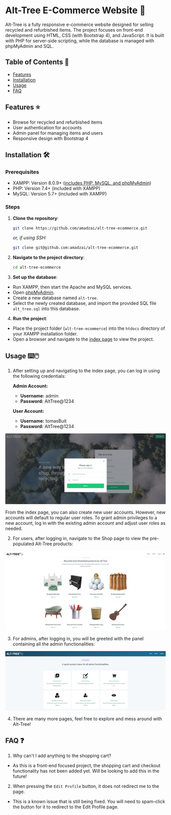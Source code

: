 # Alt-Tree E-Commerce Website :evergreen_tree:	
Alt-Tree is a fully responsive e-commerce website designed for selling recycled and refurbished items. The project focuses on front-end development using HTML, CSS (with Bootstrap 4), and JavaScript.
It is built with PHP for server-side scripting, while the database is managed with phpMyAdmin and SQL. 

## Table of Contents :scroll:
- [Features](#features-star)
- [Installation](#installation-hammer_and_wrench)
- [Usage](#usage-keyboardcomputer_mouse)
- [FAQ](#faq-question)

## Features :star:
- Browse for recycled and refurbished items
- User authentication for accounts
- Admin panel for managing items and users
- Responsive design with Bootstrap 4

## Installation :hammer_and_wrench:
### Prerequisites
- XAMPP: Version 8.0.9+ ([includes PHP, MySQL, and phpMyAdmin](https://www.apachefriends.org/))
- PHP: Version 7.4+ (included with XAMPP)
- MySQL: Version 5.7+ (included with XAMPP)

### Steps
1. **Clone the repository**:
    ```bash
    git clone https://github.com/amadzai/alt-tree-ecommerce.git
    ```

   *or, if using SSH:*
    ```bash
    git clone git@github.com:amadzai/alt-tree-ecommerce.git
    ```

2. **Navigate to the project directory**:
    ```bash
    cd alt-tree-ecommerce
    ```

3. **Set up the database**:
- Run XAMPP, then start the Apache and MySQL services.
- Open [phpMyAdmin](http://localhost/phpmyadmin/).
- Create a new database named `alt-tree`.
- Select the newly created database, and import the provided SQL file `alt_tree.sql` into this database.

4. **Run the project**:
- Place the project folder (`alt-tree-ecommerce`) into the `htdocs` directory of your XAMPP installation folder.
- Open a browser and navigate to the [index page](http://localhost/alt-tree-ecommerce/index.php) to view the project.

## Usage :keyboard::computer_mouse:
1. After setting up and navigating to the index page, you can log in using the following credentials:

    **Admin Account:**
    - **Username:** admin
    - **Password:** AltTree@1234

    **User Account:**
    - **Username:** tomasBuit
    - **Password:** AltTree@1234

<img src="screenshots/signIn.png" alt="Sign In/Home Page of Alt-Tree">

From the index page, you can also create new user accounts. However, new accounts will default to regular user roles. To grant admin privileges to a new account, log in with the existing admin account and adjust user roles as needed.

2. For users, after logging in, navigate to the Shop page to view the pre-populated Alt-Tree products:

<img src="screenshots/shop.png" alt="Sign In/Home Page of Alt-Tree">

3. For admins, after logging in, you will be greeted with the panel containing all the admin functionalities:

<img src="screenshots/admin.png" alt="Sign In/Home Page of Alt-Tree">

4. There are many more pages, feel free to explore and mess around with Alt-Tree!

## FAQ :question:
1. Why can't I add anything to the shopping cart?
- As this is a front-end focused project, the shopping cart and checkout functionality has not been added yet. Will be looking to add this in the future!

2. When pressing the `Edit Profile` button, it does not redirect me to the page.
- This is a known issue that is still being fixed. You will need to spam-click the button for it to redirect to the Edit Profile page.